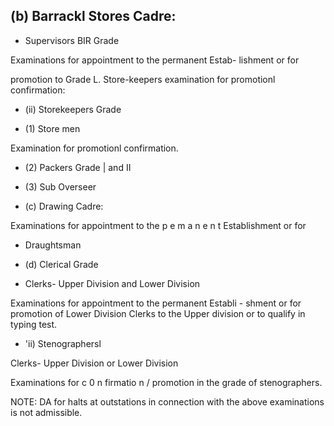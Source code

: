 ## (b) Barrackl Stores Cadre:

- Supervisors BIR Grade

Examinations for appointment to the permanent Estab- lishment or for

promotion to Grade L. Store-keepers examination for promotionl confirmation:

- (ii)   Storekeepers Grade

- (1) Store men

Examination for promotionl confirmation.

- (2) Packers Grade | and II

- (3) Sub Overseer

- (c) Drawing Cadre:

Examinations for appointment to the p e m a n e n t Establishment or for

- Draughtsman

- (d) Clerical Grade

- Clerks- Upper Division and Lower Division

Examinations for appointment to the permanent Establi - shment or for promotion of Lower Division Clerks to the Upper division or to qualify in typing test.

- 'ii)   Stenographersl

Clerks- Upper Division or Lower Division

Examinations for c 0 n firmatio n / promotion in the grade of stenographers.

NOTE: DA for halts at outstations in connection with the above examinations is not admissible.
